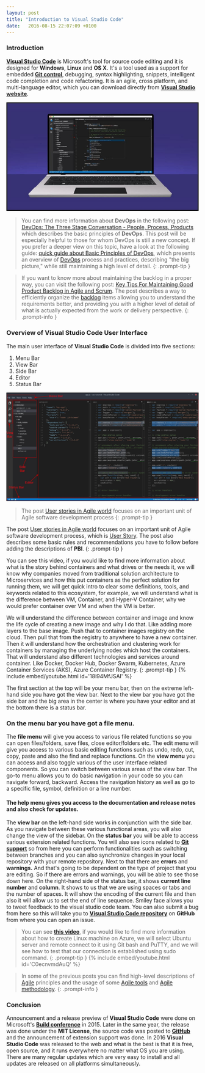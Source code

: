```yaml
---
layout: post
title: "Introduction to Visual Studio Code"
date:   2016-08-15 22:07:09 +0100
---
```



### Introduction 

[**Visual Studio Code**](https://code.visualstudio.com/) is Microsoft\'s tool for source code editing and it is designed for **Windows**, **Linux** and **OS X**. It\'s a tool used as a support for embedded [**Git control**](https://git-scm.com/book/en/v2/Getting-Started-About-Version-Control), debugging, syntax highlighting, snippets, intelligent code completion and code refactoring. It is an agile, cross platform, and multi-language editor, which you can download directly from **[Visual Studio website](https://code.visualstudio.com/)**. 

![0-Visual Studio Code](/assets/images/2016/08/0-Visual-Studio-Code.jpg "0-Visual Studio Code")

>You can find more information about **DevOps** in the following post: [DevOps: The Three Stage Conversation - People, Process, Products](https://mohamedradwan-devops.github.io/posts/devops-the-three-stage-conversation-people-process-products/) which describes the basic principles of **DevOps**. This post will be especially helpful to those for whom DevOps is still a new concept. If you prefer a deeper view on this topic, have a look at the following guide: [quick guide about Basic Principles of DevOps](https://mohamedradwan-devops.github.io/postspublished-a-quick-guide-about-basic-principles-of-devops/), which presents an overview of [DevOps](https://www.visualstudio.com/vs/devops/) process and practices, describing "the big picture," while still maintaining a high level of detail.
{: .prompt-tip }


>If you want to know more about maintaining the backlog in a proper way, you can visit the following post: [Key Tips For Maintaining Good Product Backlog in Agile and Scrum](https://mohamedradwan-devops.github.io/posts/key-tips-for-maintaining-good-product-backlog-in-agile-and-scrum/). The post describes a way to efficiently organize the [backlog](https://docs.microsoft.com/en-us/vsts/work/backlogs/create-your-backlog) items allowing you to understand the requirements better, and providing you with a higher level of detail of what is actually expected from the work or delivery perspective.
{: .prompt-info }


### Overview of Visual Studio Code User Interface 

The main user interface of **Visual Studio Code** is divided into five sections:
1. Menu Bar
2. View Bar
3. Side Bar
4. Editor
5. Status Bar

![1-user interface of Visual Studio Code](/assets/images/2016/08/1.jpg "1-user interface of Visual Studio Code")

>The post [User stories in Agile world](https://mohamedradwan-devops.github.io/posts/user-stories-in-agile-world/) focuses on an important unit of Agile software development process 
{: .prompt-tip }

The post [User stories in Agile world](https://mohamedradwan-devops.github.io/posts/user-stories-in-agile-world/) focuses on an important unit of Agile software development process, which is [User Story](https://docs.microsoft.com/en-us/vsts/work/work-items/guidance/agile-process-workflow). The post also describes some basic rules and recommendations you have to follow before adding the descriptions of **PBI**.
{: .prompt-tip }


You can see this video, if you would like to find more information about what is the story behind containers and what drives or the needs it, we will know why companies moved from traditional solution architecture to Microservices and how this put containers as the perfect solution for running them, we will get quick intro to clear some definitions, tools, and keywords related to this ecosystem, for example, we will understand what is the difference between VM, Container, and Hyper-V Container, why we would prefer container over VM and when the VM is better.

We will understand the difference between container and image and know the life cycle of creating a new image and why I do that. Like adding more layers to the base image. Push that to container images registry on the cloud. Then pull that from the registry to anywhere to have a new container. Then it will understand how the orchestration and clustering work for containers by managing the underlying nodes which host the containers. That will understand also different technologies and services around container. Like Docker, Docker Hub, Docker Swarm, Kubernetes, Azure Container Services (AKS), Azure Container Registry.
{: .prompt-tip }
{% include embed/youtube.html id='18i94MfJSAI' %}

The first section at the top will be your menu bar, then on the extreme left-hand side you have got the view bar. Next to the view bar you have got the side bar and the big area in the center is where you have your editor and at the bottom there is a status bar.

### On the **menu bar** you have got a file menu.

The **file menu** will give you access to various file related functions so you can open files/folders, save files, close editor/folders etc. The edit menu will give you access to various basic editing functions such as undo, redo, cut, copy, paste and also the find and replace functions. On the **view menu** you can access and also toggle various of the user interface related components. So you can switch between various areas of the view bar. The go-to menu allows you to do basic navigation in your code so you can navigate forward, backward. Access the navigation history as well as go to a specific file, symbol, definition or a line number.

#### The **help menu** gives you access to the documentation and release notes and also check for updates.

The **view bar** on the left-hand side works in conjunction with the side bar. As you navigate between these various functional areas, you will also change the view of the sidebar. On the **status bar** you will be able to access various extension related functions. You will also see icons related to [**Git support**](https://git-scm.com/) so from here you can perform functionalities such as switching between branches and you can also synchronize changes in your local repository with your remote repository. Next to that there are **errors** and **warnings.** And that\'s going to be dependent on the type of project that you are editing. So if there are errors and warnings, you will be able to see those down here. On the right-hand side of the status bar, it shows **current line number** and **column**. It shows to us that we are using spaces or tabs and the number of spaces. It will show the encoding of the current file and then also it will allow us to set the end of line sequence. Smiley face allows you to tweet feedback to the visual studio code team. You can also submit a bug from here so this will take you to [**Visual Studio Code repository**](https://code.visualstudio.com/docs/editor/versioncontrol) on **GitHub** from where you can open an issue.

>You can see **[this video](https://www.youtube.com/watch?v=C0ecnvmdAuQ)**, if you would like to find more information about how to create Linux machine on Azure, we will select Ubuntu server and remote connect to it using Git bash and PuTTY, and we will see how to test that our connection is established using sudo command.
{: .prompt-tip }
{% include embed/youtube.html id='C0ecnvmdAuQ' %}

>In some of the previous posts you can find high-level descriptions of [Agile](https://mohamedradwan-devops.github.io/posts/quick-intro-to-agile/) principles and the usage of some [Agile tools](https://mohamedradwan-devops.github.io/posts/tfs-2015-agile-project-management/) and [Agile methodology](http://agilemanifesto.org/).
{: .prompt-info }

### Conclusion

Announcement and a release preview of **Visual Studio Code** were done on Microsoft\'s **[Build conference](http://news.microsoft.com/build2015/)** in 2015. Later in the same year, the release was done under the **MIT License**, the source code was posted to **[GitHub](https://github.com/)** and the announcement of extension support was done. In 2016 **Visual Studio Code** was released to the web and what is the best is that it is free, open source, and it runs everywhere no matter what OS you are using. There are many regular updates which are very easy to install and all updates are released on all platforms simultaneously.
